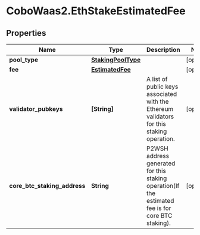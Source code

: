 # CoboWaas2.EthStakeEstimatedFee

## Properties

Name | Type | Description | Notes
------------ | ------------- | ------------- | -------------
**pool_type** | [**StakingPoolType**](StakingPoolType.md) |  | [optional] 
**fee** | [**EstimatedFee**](EstimatedFee.md) |  | [optional] 
**validator_pubkeys** | **[String]** | A list of public keys associated with the Ethereum validators for this staking operation. | [optional] 
**core_btc_staking_address** | **String** | P2WSH address generated for this staking operation(If the estimated fee is for core BTC staking). | [optional] 


